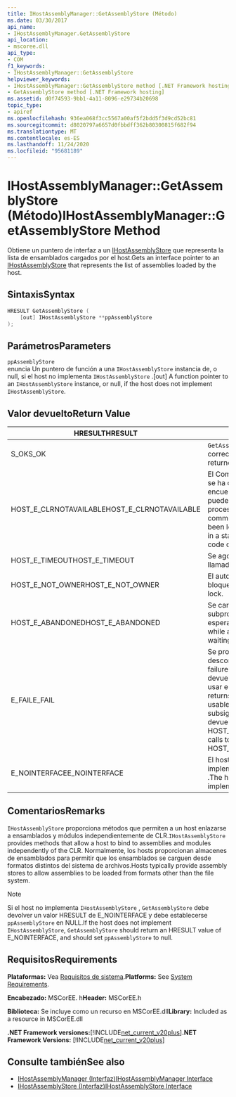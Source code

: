 ```yaml
---
title: IHostAssemblyManager::GetAssemblyStore (Método)
ms.date: 03/30/2017
api_name:
- IHostAssemblyManager.GetAssemblyStore
api_location:
- mscoree.dll
api_type:
- COM
f1_keywords:
- IHostAssemblyManager::GetAssemblyStore
helpviewer_keywords:
- IHostAssemblyManager::GetAssemblyStore method [.NET Framework hosting]
- GetAssemblyStore method [.NET Framework hosting]
ms.assetid: d0f74593-9bb1-4a11-8096-e29734b20698
topic_type:
- apiref
ms.openlocfilehash: 936ea068f3cc5567a00af5f2bdd5f3d9cd52bc81
ms.sourcegitcommit: d8020797a6657d0fbbdff362b80300815f682f94
ms.translationtype: MT
ms.contentlocale: es-ES
ms.lasthandoff: 11/24/2020
ms.locfileid: "95681189"
---
```

# <a name="ihostassemblymanagergetassemblystore-method"></a><span data-ttu-id="f5ee7-102">IHostAssemblyManager::GetAssemblyStore (Método)</span><span class="sxs-lookup"><span data-stu-id="f5ee7-102">IHostAssemblyManager::GetAssemblyStore Method</span></span>

<span data-ttu-id="f5ee7-103">Obtiene un puntero de interfaz a un [IHostAssemblyStore](ihostassemblystore-interface.md) que representa la lista de ensamblados cargados por el host.</span><span class="sxs-lookup"><span data-stu-id="f5ee7-103">Gets an interface pointer to an [IHostAssemblyStore](ihostassemblystore-interface.md) that represents the list of assemblies loaded by the host.</span></span>  
  
## <a name="syntax"></a><span data-ttu-id="f5ee7-104">Sintaxis</span><span class="sxs-lookup"><span data-stu-id="f5ee7-104">Syntax</span></span>  
  
```cpp  
HRESULT GetAssemblyStore (  
    [out] IHostAssemblyStore **ppAssemblyStore  
);  
```  
  
## <a name="parameters"></a><span data-ttu-id="f5ee7-105">Parámetros</span><span class="sxs-lookup"><span data-stu-id="f5ee7-105">Parameters</span></span>  

 `ppAssemblyStore`  
 <span data-ttu-id="f5ee7-106">enuncia Un puntero de función a una `IHostAssemblyStore` instancia de, o null, si el host no implementa `IHostAssemblyStore` .</span><span class="sxs-lookup"><span data-stu-id="f5ee7-106">[out] A function pointer to an `IHostAssemblyStore` instance, or null, if the host does not implement `IHostAssemblyStore`.</span></span>  
  
## <a name="return-value"></a><span data-ttu-id="f5ee7-107">Valor devuelto</span><span class="sxs-lookup"><span data-stu-id="f5ee7-107">Return Value</span></span>  
  
|<span data-ttu-id="f5ee7-108">HRESULT</span><span class="sxs-lookup"><span data-stu-id="f5ee7-108">HRESULT</span></span>|<span data-ttu-id="f5ee7-109">Descripción</span><span class="sxs-lookup"><span data-stu-id="f5ee7-109">Description</span></span>|  
|-------------|-----------------|  
|<span data-ttu-id="f5ee7-110">S_OK</span><span class="sxs-lookup"><span data-stu-id="f5ee7-110">S_OK</span></span>|<span data-ttu-id="f5ee7-111">`GetAssemblyStore` se devolvió correctamente.</span><span class="sxs-lookup"><span data-stu-id="f5ee7-111">`GetAssemblyStore` returned successfully.</span></span>|  
|<span data-ttu-id="f5ee7-112">HOST_E_CLRNOTAVAILABLE</span><span class="sxs-lookup"><span data-stu-id="f5ee7-112">HOST_E_CLRNOTAVAILABLE</span></span>|<span data-ttu-id="f5ee7-113">El Common Language Runtime (CLR) no se ha cargado en un proceso o el CLR se encuentra en un estado en el que no puede ejecutar código administrado ni procesar la llamada correctamente.</span><span class="sxs-lookup"><span data-stu-id="f5ee7-113">The common language runtime (CLR) has not been loaded into a process, or the CLR is in a state in which it cannot run managed code or process the call successfully.</span></span>|  
|<span data-ttu-id="f5ee7-114">HOST_E_TIMEOUT</span><span class="sxs-lookup"><span data-stu-id="f5ee7-114">HOST_E_TIMEOUT</span></span>|<span data-ttu-id="f5ee7-115">Se agotó el tiempo de espera de la llamada.</span><span class="sxs-lookup"><span data-stu-id="f5ee7-115">The call timed out.</span></span>|  
|<span data-ttu-id="f5ee7-116">HOST_E_NOT_OWNER</span><span class="sxs-lookup"><span data-stu-id="f5ee7-116">HOST_E_NOT_OWNER</span></span>|<span data-ttu-id="f5ee7-117">El autor de la llamada no posee el bloqueo.</span><span class="sxs-lookup"><span data-stu-id="f5ee7-117">The caller does not own the lock.</span></span>|  
|<span data-ttu-id="f5ee7-118">HOST_E_ABANDONED</span><span class="sxs-lookup"><span data-stu-id="f5ee7-118">HOST_E_ABANDONED</span></span>|<span data-ttu-id="f5ee7-119">Se canceló un evento mientras un subproceso o fibra bloqueados estaba esperando en él.</span><span class="sxs-lookup"><span data-stu-id="f5ee7-119">An event was canceled while a blocked thread or fiber was waiting on it.</span></span>|  
|<span data-ttu-id="f5ee7-120">E_FAIL</span><span class="sxs-lookup"><span data-stu-id="f5ee7-120">E_FAIL</span></span>|<span data-ttu-id="f5ee7-121">Se produjo un error grave desconocido.</span><span class="sxs-lookup"><span data-stu-id="f5ee7-121">An unknown catastrophic failure occurred.</span></span> <span data-ttu-id="f5ee7-122">Cuando un método devuelve E_FAIL, CLR ya no se puede usar en el proceso.</span><span class="sxs-lookup"><span data-stu-id="f5ee7-122">When a method returns E_FAIL, the CLR is no longer usable within the process.</span></span> <span data-ttu-id="f5ee7-123">Las llamadas subsiguientes a métodos de hospedaje devuelven HOST_E_CLRNOTAVAILABLE.</span><span class="sxs-lookup"><span data-stu-id="f5ee7-123">Subsequent calls to hosting methods return HOST_E_CLRNOTAVAILABLE.</span></span>|  
|<span data-ttu-id="f5ee7-124">E_NOINTERFACE</span><span class="sxs-lookup"><span data-stu-id="f5ee7-124">E_NOINTERFACE</span></span>|<span data-ttu-id="f5ee7-125">El host no proporciona una implementación de `IHostAssemblyStore` .</span><span class="sxs-lookup"><span data-stu-id="f5ee7-125">The host does not provide an implementation of `IHostAssemblyStore`.</span></span>|  
  
## <a name="remarks"></a><span data-ttu-id="f5ee7-126">Comentarios</span><span class="sxs-lookup"><span data-stu-id="f5ee7-126">Remarks</span></span>  

 <span data-ttu-id="f5ee7-127">`IHostAssemblyStore` proporciona métodos que permiten a un host enlazarse a ensamblados y módulos independientemente de CLR.</span><span class="sxs-lookup"><span data-stu-id="f5ee7-127">`IHostAssemblyStore` provides methods that allow a host to bind to assemblies and modules independently of the CLR.</span></span> <span data-ttu-id="f5ee7-128">Normalmente, los hosts proporcionan almacenes de ensamblados para permitir que los ensamblados se carguen desde formatos distintos del sistema de archivos.</span><span class="sxs-lookup"><span data-stu-id="f5ee7-128">Hosts typically provide assembly stores to allow assemblies to be loaded from formats other than the file system.</span></span>  
  
> [!NOTE]
> <span data-ttu-id="f5ee7-129">Si el host no implementa `IHostAssemblyStore` , `GetAssemblyStore` debe devolver un valor HRESULT de E_NOINTERFACE y debe establecerse `ppAssemblyStore` en NULL.</span><span class="sxs-lookup"><span data-stu-id="f5ee7-129">If the host does not implement `IHostAssemblyStore`, `GetAssemblyStore` should return an HRESULT value of E_NOINTERFACE, and should set `ppAssemblyStore` to null.</span></span>  
  
## <a name="requirements"></a><span data-ttu-id="f5ee7-130">Requisitos</span><span class="sxs-lookup"><span data-stu-id="f5ee7-130">Requirements</span></span>  

 <span data-ttu-id="f5ee7-131">**Plataformas:** Vea [Requisitos de sistema](../../get-started/system-requirements.md).</span><span class="sxs-lookup"><span data-stu-id="f5ee7-131">**Platforms:** See [System Requirements](../../get-started/system-requirements.md).</span></span>  
  
 <span data-ttu-id="f5ee7-132">**Encabezado:** MSCorEE. h</span><span class="sxs-lookup"><span data-stu-id="f5ee7-132">**Header:** MSCorEE.h</span></span>  
  
 <span data-ttu-id="f5ee7-133">**Biblioteca:** Se incluye como un recurso en MSCorEE.dll</span><span class="sxs-lookup"><span data-stu-id="f5ee7-133">**Library:** Included as a resource in MSCorEE.dll</span></span>  
  
 <span data-ttu-id="f5ee7-134">**.NET Framework versiones:**[!INCLUDE[net_current_v20plus](../../../../includes/net-current-v20plus-md.md)]</span><span class="sxs-lookup"><span data-stu-id="f5ee7-134">**.NET Framework Versions:** [!INCLUDE[net_current_v20plus](../../../../includes/net-current-v20plus-md.md)]</span></span>  
  
## <a name="see-also"></a><span data-ttu-id="f5ee7-135">Consulte también</span><span class="sxs-lookup"><span data-stu-id="f5ee7-135">See also</span></span>

- [<span data-ttu-id="f5ee7-136">IHostAssemblyManager (Interfaz)</span><span class="sxs-lookup"><span data-stu-id="f5ee7-136">IHostAssemblyManager Interface</span></span>](ihostassemblymanager-interface.md)
- [<span data-ttu-id="f5ee7-137">IHostAssemblyStore (Interfaz)</span><span class="sxs-lookup"><span data-stu-id="f5ee7-137">IHostAssemblyStore Interface</span></span>](ihostassemblystore-interface.md)
